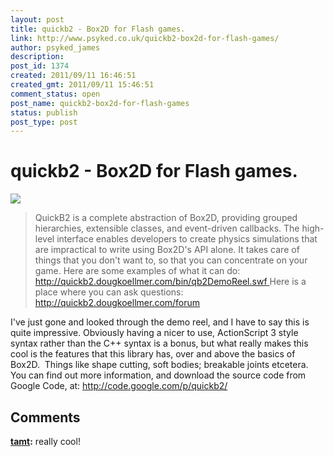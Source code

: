 ```yaml
---
layout: post
title: quickb2 - Box2D for Flash games.
link: http://www.psyked.co.uk/quickb2-box2d-for-flash-games/
author: psyked_james
description: 
post_id: 1374
created: 2011/09/11 16:46:51
created_gmt: 2011/09/11 15:46:51
comment_status: open
post_name: quickb2-box2d-for-flash-games
status: publish
post_type: post
---
```


# quickb2 - Box2D for Flash games.

![](http://uploads.psyked.co.uk/2011/09/quickb2.png)

> QuickB2 is a complete abstraction of Box2D, providing grouped hierarchies, extensible classes, and event-driven callbacks. The high-level interface enables developers to create physics simulations that are impractical to write using Box2D's API alone. It takes care of things that you don't want to, so that you can concentrate on your game. Here are some examples of what it can do: [http://quickb2.dougkoellmer.com/bin/qb2DemoReel.swf ](http://quickb2.dougkoellmer.com/bin/qb2DemoReel.swf) Here is a place where you can ask questions: <http://quickb2.dougkoellmer.com/forum>

I've just gone and looked through the demo reel, and I have to say this is quite impressive. Obviously having a nicer to use, ActionScript 3 style syntax rather than the C++ syntax is a bonus, but what really makes this cool is the features that this library has, over and above the basics of Box2D.  Things like shape cutting, soft bodies; breakable joints etcetera. You can find out more information, and download the source code from Google Code, at: <http://code.google.com/p/quickb2/>

## Comments

**[tamt](#888 "2011-10-09 10:27:12"):** really cool!

